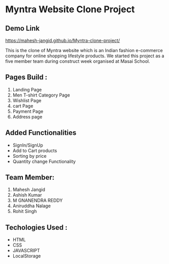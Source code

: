 # Myntra Website Clone Project
## Demo Link

https://mahesh-jangid.github.io/Myntra-clone-project/

This is the clone of Myntra website which is an Indian fashion e-commerce company for online shopping lifestyle products. We started this project as a five member team during construct week organised at Masai School.


## Pages Build :

1. Landing Page
3. Men T-shirt Category Page 
4. Wishlist Page
5. cart Page
6. Payment Page
7. Address page

## Added Functionalities

* SignIn/SignUp
* Add to Cart products
* Sorting by price
* Quantity change Functionality

## Team Member:

1. Mahesh Jangid
2. Ashish Kumar
3. M GNANENDRA REDDY
4. Aniruddha Nalage
5. Rohit Singh

## Techologies Used :

* HTML
* CSS
* JAVASCRIPT
* LocalStorage



